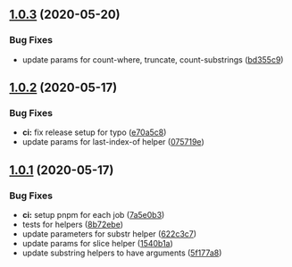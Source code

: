 ## [1.0.3](https://github.com/rajasegar/ember-voca/compare/v1.0.2...v1.0.3) (2020-05-20)


### Bug Fixes

* update params for count-where, truncate, count-substrings ([bd355c9](https://github.com/rajasegar/ember-voca/commit/bd355c9de8c1347a3af9e7a785a93c757d7fcfee))

## [1.0.2](https://github.com/rajasegar/ember-voca/compare/v1.0.1...v1.0.2) (2020-05-17)


### Bug Fixes

* **ci:** fix release setup for typo ([e70a5c8](https://github.com/rajasegar/ember-voca/commit/e70a5c83def453cf21f89cfa4259d94ca3a4533e))
* update params for last-index-of helper ([075719e](https://github.com/rajasegar/ember-voca/commit/075719e235fbc767d4ba5c88b1dcf5c3b727af45))

## [1.0.1](https://github.com/rajasegar/ember-voca/compare/v1.0.0...v1.0.1) (2020-05-17)


### Bug Fixes

* **ci:** setup pnpm for each job ([7a5e0b3](https://github.com/rajasegar/ember-voca/commit/7a5e0b3317c699502f4a35c17e8268af95b261ff))
* tests for helpers ([8b72ebe](https://github.com/rajasegar/ember-voca/commit/8b72ebe4e4b99cc5a8b66d2c186c22c881fe8674))
* update parameters for substr helper ([622c3c7](https://github.com/rajasegar/ember-voca/commit/622c3c73627096b0c043cd142ae651d6e690f51d))
* update params for slice helper ([1540b1a](https://github.com/rajasegar/ember-voca/commit/1540b1acec69cef73dd90b8cda16bd5634fde2c6))
* update substring helpers to have arguments ([5f177a8](https://github.com/rajasegar/ember-voca/commit/5f177a8e18ae1189e72344ff882c32bf88bc154a))
